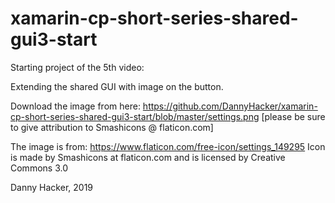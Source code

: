 # xamarin-cp-short-series-shared-gui3-start

Starting project of the 5th video: 

Extending the shared GUI with image on the button.

Download the image from here: https://github.com/DannyHacker/xamarin-cp-short-series-shared-gui3-start/blob/master/settings.png [please be sure to give attribution to Smashicons @ flaticon.com]

The image is from: https://www.flaticon.com/free-icon/settings_149295
Icon is made by Smashicons at flaticon.com and is licensed by Creative Commons 3.0

Danny Hacker, 2019


